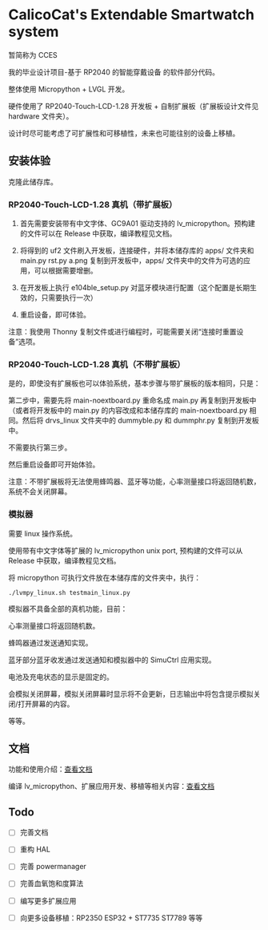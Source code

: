 # CalicoCat's Extendable Smartwatch system

暂简称为 CCES

我的毕业设计项目-基于 RP2040 的智能穿戴设备 的软件部分代码。

整体使用 Micropython + LVGL 开发。

硬件使用了 RP2040-Touch-LCD-1.28 开发板 + 自制扩展板（扩展板设计文件见 hardware 文件夹）。

设计时尽可能考虑了可扩展性和可移植性，未来也可能往别的设备上移植。

## 安装体验

克隆此储存库。

### RP2040-Touch-LCD-1.28 真机（带扩展板）

1. 首先需要安装带有中文字体、GC9A01 驱动支持的 lv_micropython。预构建的文件可以在 Release 中获取，编译教程见文档。

2. 将得到的 uf2 文件刷入开发板，连接硬件，并将本储存库的 apps/ 文件夹和 main.py rst.py a.png 复制到开发板中，apps/ 文件夹中的文件为可选的应用，可以根据需要增删。

3. 在开发板上执行 e104ble_setup.py 对蓝牙模块进行配置（这个配置是长期生效的，只需要执行一次）

4. 重启设备，即可体验。

注意：我使用 Thonny 复制文件或进行编程时，可能需要关闭“连接时重置设备”选项。

### RP2040-Touch-LCD-1.28 真机（不带扩展板）

是的，即使没有扩展板也可以体验系统，基本步骤与带扩展板的版本相同，只是：

第二步中，需要先将 main-noextboard.py 重命名成 main.py 再复制到开发板中（或者将开发板中的 main.py 的内容改成和本储存库的 main-noextboard.py 相同。然后将 drvs_linux 文件夹中的 dummyble.py 和 dummphr.py 复制到开发板中。

不需要执行第三步。

然后重启设备即可开始体验。

注意：不带扩展板将无法使用蜂鸣器、蓝牙等功能，心率测量接口将返回随机数，系统不会关闭屏幕。

### 模拟器

需要 linux 操作系统。

使用带有中文字体等扩展的 lv_micropython unix port, 预构建的文件可以从 Release 中获取，编译教程见文档。

将 micropython 可执行文件放在本储存库的文件夹中，执行：

```
./lvmpy_linux.sh testmain_linux.py
```

模拟器不具备全部的真机功能，目前：

心率测量接口将返回随机数。

蜂鸣器通过发送通知实现。

蓝牙部分蓝牙收发通过发送通知和模拟器中的 SimuCtrl 应用实现。

电池及充电状态的显示是固定的。

会模拟关闭屏幕，模拟关闭屏幕时显示将不会更新，日志输出中将包含提示模拟关闭/打开屏幕的内容。

等等。

## 文档

功能和使用介绍：[查看文档](docs/README.md#用户文档)

编译 lv_micropython、扩展应用开发、移植等相关内容：[查看文档](docs/README.md#开发文档)

## Todo

- [ ] 完善文档

- [ ] 重构 HAL

- [ ] 完善 powermanager

- [ ] 完善血氧饱和度算法

- [ ] 编写更多扩展应用

- [ ] 向更多设备移植：RP2350 ESP32 + ST7735 ST7789 等等